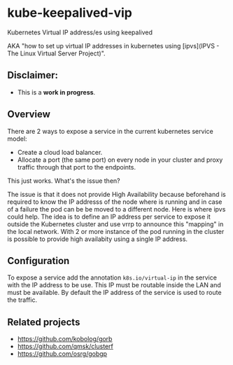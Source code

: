 # kube-keepalived-vip
Kubernetes Virtual IP address/es using keepalived

AKA "how to set up virtual IP addresses in kubernetes using [ipvs](IPVS - The Linux Virtual Server Project)".

## Disclaimer:
- This is a **work in progress**.

## Overview

There are 2 ways to expose a service in the current kubernetes service model:

- Create a cloud load balancer.
- Allocate a port (the same port) on every node in your cluster and proxy traffic through that port to the endpoints.

This just works. What's the issue then? 

The issue is that it does not provide High Availability because beforehand is required to know the IP addresss of the node where is running and in case of a failure the pod can be be moved to a different node. Here is where ipvs could help. 
The idea is to define an IP address per service to expose it outside the Kubernetes cluster and use vrrp to announce this "mapping" in the local network.
With 2 or more instance of the pod running in the cluster is possible to provide high availabity using a single IP address.

## Configuration

To expose a service add the annotation `k8s.io/virtual-ip` in the service with the IP address to be use. This IP must be routable inside the LAN and must be available.
By default the IP address of the service is used to route the traffic.



## Related projects

- https://github.com/kobolog/gorb
- https://github.com/qmsk/clusterf
- https://github.com/osrg/gobgp
